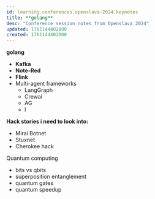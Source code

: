 ```yaml
---
id: learning.conferences.openslava-2024.keynotes
title: **golang**
desc: "Conference session notes from Openslava 2024"
updated: 1761144402000
created: 1761144402000
---
```


**golang**

- **Kafka**
- **Note-Red**
- **Flink**
- Multi-agent frameworks
  - LangGraph
  - Crewai
  - AG
  - l


**Hack stories i need to look into:**
- Mirai Botnet
- Stuxnet
- Cherokee hack


Quantum computing
- bits vs qbits
- superposition entanglement
- quantum gates
- quantum speedup 